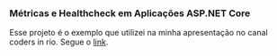### Métricas e Healthcheck em Aplicações ASP.NET Core
 Esse projeto é o exemplo que utilizei na minha apresentação no canal coders in rio. Segue o [link](https://www.youtube.com/watch?v=tBJTIHWFCtE&t=3s).
